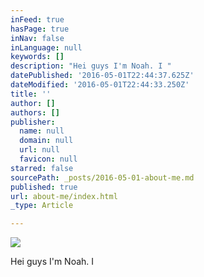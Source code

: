 ```yaml
---
inFeed: true
hasPage: true
inNav: false
inLanguage: null
keywords: []
description: "Hei guys I'm Noah. I "
datePublished: '2016-05-01T22:44:37.625Z'
dateModified: '2016-05-01T22:44:33.250Z'
title: ''
author: []
authors: []
publisher:
  name: null
  domain: null
  url: null
  favicon: null
starred: false
sourcePath: _posts/2016-05-01-about-me.md
published: true
url: about-me/index.html
_type: Article

---
```

![](https://the-grid-user-content.s3-us-west-2.amazonaws.com/1dc65345-05be-494f-9638-307272e0ed04.jpg)

Hei guys I'm Noah. I